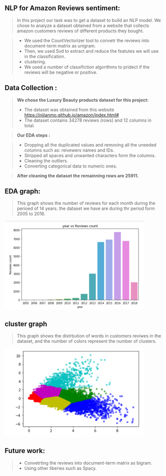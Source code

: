 ## NLP for Amazon Reviews sentiment:
> In this project our task was to get a dataset to build an NLP model. We chose to analyze a dataset obtained from a website that collects amazon customers reviews of different products they bought.


> -  We used the CountVectorizer tool to convetr the reviews into document-term matrix as unigram.
> -  Then, we used Svd to extract and reduce the featutes we will use in the classification. 
> -  clustering.
> -  We used a number of classifiction algorithms to pridect if the reviews will be negative or positive.

## Data Collection :

>**We chose the Luxury Beauty products dataset for this project:**
>- The dataset was obtained from  this website https://nijianmo.github.io/amazon/index.html# 
>- The dataset contains 34278 reviews (rows) and 12 columns in total.


>**Our EDA steps :**

>- Dropping all the duplicated values and removing all the uneeded columns such as: reivewers names and IDs.
>- Stripped all spaces and unwanted characters form the columns.
>- Cleaning the outliers.
>- Converting categorical data to numeric ones.

>**After cleaning the dataset the remainning rows are 25911.**

## EDA graph:

>This graph shows the number of reviews for each month during the perioed of 14 years. the dataset we have are during thr period form 2005 to 2018.

<img width="450" alt="Screen Shot 2021-11-15 at 7 19 52 PM" src="https://github.com/nisreenabdullah6/NLP-Project/blob/main/EDA-4.png">

## cluster graph
> This graph shows the distrbution of words in customers reviwes in the dataset, and the number of colors represent the number of clusters.

<img width="450" alt="Screen Shot 2021-11-15 at 7 19 52 PM" src="https://github.com/nisreenabdullah6/NLP-Project/blob/main/cluster.png">



## Future work:

>- Convetrting the reviews into document-term matrix as bigram.
>- Using other liberies such as Spacy.




```python

```
